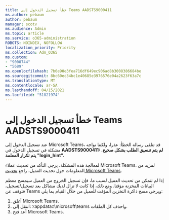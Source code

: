 ```yaml
---
title: خطأ تسجيل الدخول إلى Teams AADSTS9000411
ms.author: pebaum
author: pebaum
manager: scotv
ms.audience: Admin
ms.topic: article
ms.service: o365-administration
ROBOTS: NOINDEX, NOFOLLOW
localization_priority: Priority
ms.collection: Adm_O365
ms.custom:
- "9000744"
- "5689"
ms.openlocfilehash: 7b0e90e3fea716df649ec906ad8b3008386684be
ms.sourcegitcommit: 8bc60ec34bc1e40685e3976576e04a2623f63a7c
ms.translationtype: MT
ms.contentlocale: ar-SA
ms.lasthandoff: 04/15/2021
ms.locfileid: "51821974"
---
```

# <a name="addressing-teams-sign-in-error-aadsts9000411"></a>خطأ تسجيل الدخول إلى Teams AADSTS9000411

عند تسجيل الدخول إلى Microsoft Teams، قد تتلقى رسالة الخطأ: عذرا، ولكننا نواجه مشكلة في تسجيل الدخول في **AADSTS9000411: لم يتم تنسيق الطلب بشكل صحيح. يتم تكرار المعلمة "login_hint".**

لمعالجة هذه المشكلة، يرجى التأكد من تحديث عملاء Microsoft Teams. لمزيد من المعلومات حول تحديث العميل، راجع [تحديث Microsoft Teams](https://support.office.com/article/Update-Microsoft-Teams-535a8e4b-45f0-4f6c-8b3d-91bca7a51db1).

إذا لم تتمكن من تحديث العميل لسبب ما، فإن تسجيل الخروج من العميل سيمسح معظم البيانات المخزنة مؤقتا. ومع ذلك، إذا كانت لا تزال لديك مشاكل بعد تسجيل/تسجيل، فتوقف عن Teams ويرجى مسح ذاكرة التخزين المؤقت للعميل من خلال القيام بما يلي:
1. أغلق Microsoft Teams.
2. انتقل إلى: ٪appdata٪\microsoft\teams واحذف كل الملفات.
3. أعد فتح Microsoft Teams.

